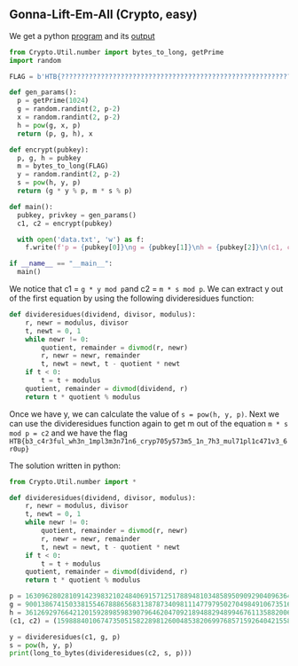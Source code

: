 ## Gonna-Lift-Em-All (Crypto, easy)

We get a python  [program](server.py) and its [output](data.txt)
```python
from Crypto.Util.number import bytes_to_long, getPrime
import random

FLAG = b'HTB{??????????????????????????????????????????????????????????????????????}'

def gen_params():
  p = getPrime(1024)
  g = random.randint(2, p-2)
  x = random.randint(2, p-2)
  h = pow(g, x, p)
  return (p, g, h), x

def encrypt(pubkey):
  p, g, h = pubkey
  m = bytes_to_long(FLAG)
  y = random.randint(2, p-2)
  s = pow(h, y, p)
  return (g * y % p, m * s % p)

def main():
  pubkey, privkey = gen_params()
  c1, c2 = encrypt(pubkey)

  with open('data.txt', 'w') as f:
    f.write(f'p = {pubkey[0]}\ng = {pubkey[1]}\nh = {pubkey[2]}\n(c1, c2) = ({c1}, {c2})\n')

if __name__ == "__main__":
  main()
```

We notice that c1 = `g * y mod p`and c2  = `m * s mod p`.  We can extract y out of the first equation by using the following divideresidues function:
```python 
def divideresidues(dividend, divisor, modulus):
    r, newr = modulus, divisor
    t, newt = 0, 1
    while newr != 0:
        quotient, remainder = divmod(r, newr)
        r, newr = newr, remainder
        t, newt = newt, t - quotient * newt
    if t < 0:
        t = t + modulus
    quotient, remainder = divmod(dividend, r)
    return t * quotient % modulus
```
Once we have y, we can calculate the value of `s = pow(h, y, p)`. Next we can use the divideresidues function again to get m out of the equation `m * s mod p = c2` and we have the flag `HTB{b3_c4r3ful_wh3n_1mpl3m3n71n6_cryp705y573m5_1n_7h3_mul71pl1c471v3_6r0up}`

The solution written in python:

```python
from Crypto.Util.number import *

def divideresidues(dividend, divisor, modulus):
    r, newr = modulus, divisor
    t, newt = 0, 1
    while newr != 0:
        quotient, remainder = divmod(r, newr)
        r, newr = newr, remainder
        t, newt = newt, t - quotient * newt
    if t < 0:
        t = t + modulus
    quotient, remainder = divmod(dividend, r)
    return t * quotient % modulus

p = 163096280281091423983210248406915712517889481034858950909290409636473708049935881617682030048346215988640991054059665720267702269812372029514413149200077540372286640767440712609200928109053348791072129620291461211782445376287196340880230151621619967077864403170491990385250500736122995129377670743204192511487
g = 90013867415033815546788865683138787340981114779795027049849106735163065530238112558925433950669257882773719245540328122774485318132233380232659378189294454934415433502907419484904868579770055146403383222584313613545633012035801235443658074554570316320175379613006002500159040573384221472749392328180810282909
h = 36126929766421201592898598390796462047092189488294899467611358820068759559145016809953567417997852926385712060056759236355651329519671229503584054092862591820977252929713375230785797177168714290835111838057125364932429350418633983021165325131930984126892231131770259051468531005183584452954169653119524751729
(c1, c2) = (159888401067473505158228981260048538206997685715926404215585294103028971525122709370069002987651820789915955483297339998284909198539884370216675928669717336010990834572641551913464452325312178797916891874885912285079465823124506696494765212303264868663818171793272450116611177713890102083844049242593904824396, 119922107693874734193003422004373653093552019951764644568950336416836757753914623024010126542723403161511430245803749782677240741425557896253881748212849840746908130439957915793292025688133503007044034712413879714604088691748282035315237472061427142978538459398404960344186573668737856258157623070654311038584)

y = divideresidues(c1, g, p)
s = pow(h, y, p)
print(long_to_bytes(divideresidues(c2, s, p)))
```